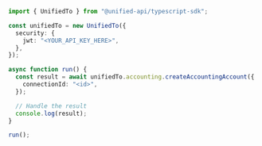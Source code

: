 <!-- Start SDK Example Usage [usage] -->
```typescript
import { UnifiedTo } from "@unified-api/typescript-sdk";

const unifiedTo = new UnifiedTo({
  security: {
    jwt: "<YOUR_API_KEY_HERE>",
  },
});

async function run() {
  const result = await unifiedTo.accounting.createAccountingAccount({
    connectionId: "<id>",
  });

  // Handle the result
  console.log(result);
}

run();

```
<!-- End SDK Example Usage [usage] -->